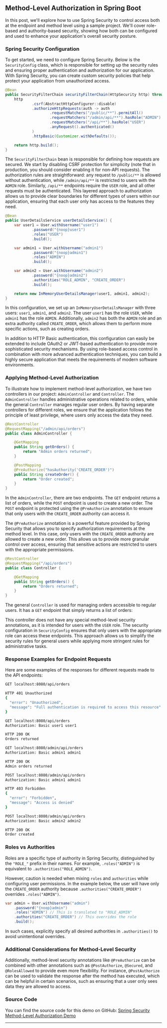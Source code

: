 ## Method-Level Authorization in Spring Boot

In this post, we'll explore how to use Spring Security to control access both at 
the endpoint and method level using a sample project. 
We'll cover role-based and authority-based security, showing how both can be configured 
and used to enhance your application's overall security posture.

### Spring Security Configuration

To get started, we need to configure Spring Security. Below is the `SecurityConfig` class, which is responsible for setting up the security rules and ensuring proper authentication and authorization for our application. With Spring Security, you can create custom security policies that help protect your application from unauthorized access.

```java
@Bean
public SecurityFilterChain securityFilterChain(HttpSecurity http) throws Exception {
    http
            .csrf(AbstractHttpConfigurer::disable)
            .authorizeHttpRequests(auth -> auth
                    .requestMatchers("/public/**").permitAll()
                    .requestMatchers("/admin/api/**").hasRole("ADMIN") 
                    .requestMatchers("/api/**").hasRole("USER")
                    .anyRequest().authenticated()
            )
            .httpBasic(Customizer.withDefaults());

    return http.build();
}
```

The `SecurityFilterChain` bean is responsible for defining how requests are secured. We start by disabling CSRF protection for simplicity (note that in production, you should consider enabling it for non-API requests). The authorization rules are straightforward: any request to `/public/**` is allowed without authentication, while `/admin/api/**` is restricted to users with the `ADMIN` role. Similarly, `/api/**` endpoints require the `USER` role, and all other requests must be authenticated. This layered approach to authorization allows us to provide clear boundaries for different types of users within our application, ensuring that each user only has access to the features they need.

```java
@Bean
public UserDetailsService userDetailsService() {
    var user1 = User.withUsername("user1")
            .password("{noop}user1")
            .roles("USER")
            .build();

    var admin1 = User.withUsername("admin1")
            .password("{noop}admin1")
            .roles("ADMIN")
            .build();

    var admin2 = User.withUsername("admin2")
            .password("{noop}admin2")
            .authorities("ROLE_ADMIN", "CREATE_ORDER")
            .build();

    return new InMemoryUserDetailsManager(user1, admin1, admin2);
}
```

In this configuration, we set up an `InMemoryUserDetailsManager` with three users: `user1`, `admin1`, and `admin2`. The user `user1` has the role `USER`, while `admin1` has the role `ADMIN`. Additionally, `admin2` has both the `ADMIN` role and an extra authority called `CREATE_ORDER`, which allows them to perform more specific actions, such as creating orders.

In addition to HTTP Basic authentication, this configuration can easily be extended to include OAuth2 or JWT-based authentication to provide more sophisticated security mechanisms. By using role-based access control in combination with more advanced authentication techniques, you can build a highly secure application that meets the requirements of modern software environments.

### Applying Method-Level Authorization

To illustrate how to implement method-level authorization, we have two controllers in our project: `AdminController` and `Controller`. The `AdminController` handles administrative operations related to orders, while the general `Controller` manages regular user orders. By having separate controllers for different roles, we ensure that the application follows the principle of least privilege, where users only access the data they need.

```java
@RestController
@RequestMapping("/admin/api/orders")
public class AdminController {

    @GetMapping
    public String getOrders() {
        return "Admin orders returned";
    }

    @PostMapping
    @PreAuthorize("hasAuthority('CREATE_ORDER')")
    public String createOrder() {
        return "Order created";
    }
}
```

In the `AdminController`, there are two endpoints. The `GET` endpoint returns a list of orders, while the `POST` endpoint is used to create a new order. The `POST` endpoint is protected using the `@PreAuthorize` annotation to ensure that only users with the `CREATE_ORDER` authority can access it.

The `@PreAuthorize` annotation is a powerful feature provided by Spring Security that allows you to specify authorization requirements at the method level. In this case, only users with the `CREATE_ORDER` authority are allowed to create a new order. This allows us to provide more granular control over access, ensuring that sensitive actions are restricted to users with the appropriate permissions.

```java
@RestController
@RequestMapping("/api/orders")
public class Controller {

    @GetMapping
    public String getOrders() {
        return "Orders returned";
    }
}
```

The general `Controller` is used for managing orders accessible to regular users. It has a `GET` endpoint that simply returns a list of orders:

This controller does not have any special method-level security annotations, as it is intended for users with the `USER` role. The security configuration in `SecurityConfig` ensures that only users with the appropriate role can access these endpoints. This approach allows us to simplify the security rules for general users while applying more stringent rules for administrative tasks.

### Response Examples for Endpoint Requests

Here are some examples of the responses for different requests made to the API endpoints:

```bash
GET localhost:8080/api/orders

HTTP 401 Unauthorized
{
  "error": "Unauthorized",
  "message": "Full authentication is required to access this resource"
}
```

```bash
GET localhost:8080/api/orders
Authorization: Basic user1 user1

HTTP 200 OK
Orders returned
```

```bash
GET localhost:8080/admin/api/orders
Authorization: Basic admin1 admin1

HTTP 200 OK
Admin orders returned
```

```bash
POST localhost:8080/admin/api/orders
Authorization: Basic admin1 admin1

HTTP 403 Forbidden
{
  "error": "Forbidden",
  "message": "Access is denied"
}
```

```bash
POST localhost:8080/admin/api/orders
Authorization: Basic admin2 admin2

HTTP 200 OK
Order created
```

### Roles vs Authorities

Roles are a specific type of authority in Spring Security, distinguished by the `"ROLE_"` prefix in their names. For example, `.roles("ADMIN")` is equivalent to `.authorities("ROLE_ADMIN")`.

However, caution is needed when mixing `roles` and `authorities` while configuring user permissions. In the example below, the user will have only the `CREATE_ORDER` authority because `.authorities("CREATE_ORDER")` overrides `.roles("ADMIN")`.

```java
var admin = User.withUsername("admin")
    .password("{noop}admin")
    .roles("ADMIN") // This is translated to "ROLE_ADMIN"
    .authorities("CREATE_ORDER") // This overrides the role
    .build();
```

In such cases, explicitly specify all desired authorities in `.authorities()` to avoid unintentional overrides.

### Additional Considerations for Method-Level Security

Additionally, method-level security annotations like `@PreAuthorize` can be combined with other annotations such as `@PostAuthorize`, `@Secured`, and `@RolesAllowed` to provide even more flexibility. For instance, `@PostAuthorize` can be used to validate the response after the method has executed, which can be helpful in certain scenarios, such as ensuring that a user only sees data they are allowed to access.


### Source Code

You can find the source code for this demo on GitHub: [Spring Security Method-Level Authorization Demo](https://github.com/moham-p/dev-codes/tree/main/spring/security)

---

